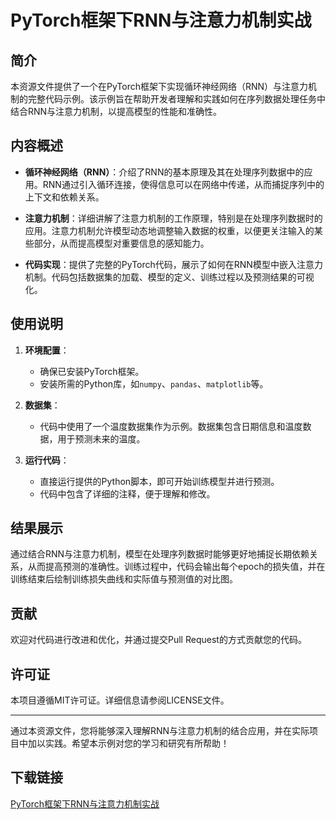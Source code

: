 # PyTorch框架下RNN与注意力机制实战

## 简介

本资源文件提供了一个在PyTorch框架下实现循环神经网络（RNN）与注意力机制的完整代码示例。该示例旨在帮助开发者理解和实践如何在序列数据处理任务中结合RNN与注意力机制，以提高模型的性能和准确性。

## 内容概述

- **循环神经网络（RNN）**：介绍了RNN的基本原理及其在处理序列数据中的应用。RNN通过引入循环连接，使得信息可以在网络中传递，从而捕捉序列中的上下文和依赖关系。
  
- **注意力机制**：详细讲解了注意力机制的工作原理，特别是在处理序列数据时的应用。注意力机制允许模型动态地调整输入数据的权重，以便更关注输入的某些部分，从而提高模型对重要信息的感知能力。

- **代码实现**：提供了完整的PyTorch代码，展示了如何在RNN模型中嵌入注意力机制。代码包括数据集的加载、模型的定义、训练过程以及预测结果的可视化。

## 使用说明

1. **环境配置**：
   - 确保已安装PyTorch框架。
   - 安装所需的Python库，如`numpy`、`pandas`、`matplotlib`等。

2. **数据集**：
   - 代码中使用了一个温度数据集作为示例。数据集包含日期信息和温度数据，用于预测未来的温度。

3. **运行代码**：
   - 直接运行提供的Python脚本，即可开始训练模型并进行预测。
   - 代码中包含了详细的注释，便于理解和修改。

## 结果展示

通过结合RNN与注意力机制，模型在处理序列数据时能够更好地捕捉长期依赖关系，从而提高预测的准确性。训练过程中，代码会输出每个epoch的损失值，并在训练结束后绘制训练损失曲线和实际值与预测值的对比图。

## 贡献

欢迎对代码进行改进和优化，并通过提交Pull Request的方式贡献您的代码。

## 许可证

本项目遵循MIT许可证。详细信息请参阅LICENSE文件。

---

通过本资源文件，您将能够深入理解RNN与注意力机制的结合应用，并在实际项目中加以实践。希望本示例对您的学习和研究有所帮助！

## 下载链接

[PyTorch框架下RNN与注意力机制实战](https://pan.quark.cn/s/01a142b509be)